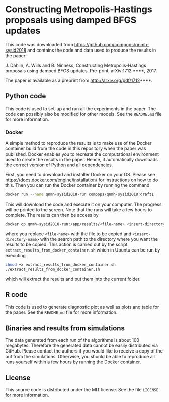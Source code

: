 # Constructing Metropolis-Hastings proposals using damped BFGS updates
This code was downloaded from https://github.com/compops/qnmh-sysid2018 and contains the code and data used to produce the results in the paper:

J. Dahlin, A. Wills and B. Ninness, Constructing Metropolis-Hastings proposals using damped BFGS updates. Pre-print, arXiv:1712:****, 2017.

The paper is available as a preprint from http://arxiv.org/pdf/1712****.

## Python code
This code is used to set-up and run all the experiments in the paper. The code can possibly also be modified for other models. See the `README.md` file for more information.

### Docker
A simple method to reproduce the results is to make use of the Docker container build from the code in this repository when the paper was published. Docker enables you to recreate the computational environment used to create the results in the paper. Hence, it automatically downloads the correct version of Python and all dependencies.

First, you need to download and installer Docker on your OS. Please see https://docs.docker.com/engine/installation/ for instructions on how to do this. Then you can run the Docker container by running the command
``` bash
docker run --name qnmh-sysid2018-run compops/qnmh-sysid2018:draft1
```
This will download the code and execute it on your computer. The progress will be printed to the screen. Note that the runs will take a few hours to complete. The results can then be access by
``` bash
docker cp qnmh-sysid2018-run:/app/results/<file-name> <insert-directory-name>
```
where you replace `<file-name>` with the file to be copied and `<insert-directory-name>` with the search path to the directory where you want the results to be copied. This action is carried out by the script `extract_results_from_docker_container.sh` which in Ubuntu can be run by executing
``` bash
chmod +x extract_results_from_docker_container.sh
./extract_results_from_docker_container.sh
```
which will extract the results and put them into the current folder.

## R code
This code is used to generate diagnostic plot as well as plots and table for the paper. See the `README.md` file for more information.

## Binaries and results from simulations
The data generated from each run of the algorithms is about 100 megabytes. Therefore the generated data cannot be easily distributed via GitHub. Please contact the authors if you would like to receive a copy of the out from the simulations. Otherwise, you should be able to reproduce all runs yourself within a few hours by running the Docker container.

## License
This source code is distributed under the MIT license. See the file `LICENSE` for more information.

